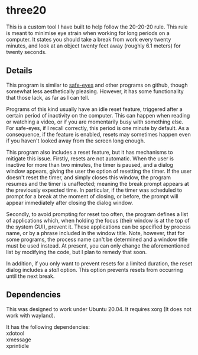 # three20

This is a custom tool I have built to help follow the 20-20-20 rule. This rule is meant to minimise eye strain when working for long periods on a computer. It states you should take a break from work every twenty minutes, and look at an object twenty feet away (roughly 6.1 meters) for twenty seconds.


## Details

This program is similar to [safe-eyes](https://github.com/slgobinath/SafeEyes) and other programs on github, though somewhat less aesthetically pleasing. However, it has some functionality that those lack, as far as I can tell.

Programs of this kind usually have an idle reset feature, triggered after a certain period of inactivity on the computer. This can happen when reading or watching a video, or if you are momentarily busy with something else. For safe-eyes, if I recall correctly, this period is one minute by default. As a consequence, if the feature is enabled, resets may sometimes happen even if you haven't looked away from the screen long enough.

This program also includes a reset feature, but it has mechanisms to mitigate this issue.
Firstly, resets are not automatic. When the user is inactive for more than two minutes, the timer is paused, and a dialog window appears, giving the user the option of resetting the timer. If the user doesn't reset the timer, and simply closes this window, the program resumes and the timer is unaffected; meaning the break prompt appears at the previously expected time. In particular, if the timer was scheduled to prompt for a break at the moment of closing, or before, the prompt will appear immediately after closing the dialog window.

Secondly, to avoid prompting for reset too often, the program defines a list of applications which, when holding the focus (their window is at the top of the system GUI), prevent it. These applications can be specified by process name, or by a phrase included in the window title. Note, however, that for some programs, the process name can't be determined and a window title must be used instead. At present, you can only change the aforementioned list by modifying the code, but I plan to remedy that soon.

In addition, if you only want to prevent resets for a limited duration, the reset dialog includes a *stall* option. This option prevents resets from occurring until the next break.


## Dependencies
This was designed to work under Ubuntu 20.04. It requires xorg (It does not work with wayland).

It has the following dependencies:  
xdotool  
xmessage  
xprintidle  








